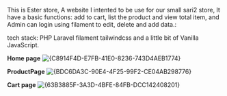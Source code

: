 This is Ester store, A website I intented to be use for our small sari2 store, It have a basic functions: add to cart, list the product and view total item, and Admin can login using filament to edit, delete and add data.:

tech stack:
PHP
Laravel
filament
tailwindcss
and a little bit of Vanilla JavaScript.

**Home page**
![{C8914F4D-E7FB-41E0-8236-743D4AEB1774}](https://github.com/user-attachments/assets/fcb40fcb-c41d-4160-9788-345dd54b50ff)

**ProductPage**
![{BDC6DA3C-90E4-4F25-99F2-CE04AB298776}](https://github.com/user-attachments/assets/aef5a0a5-3ebf-4702-87a6-6a312732978e)

**Cart page**
![{63B3885F-3A3D-4BFE-84FB-DCC142408201}](https://github.com/user-attachments/assets/fb50d315-92fb-4950-96ef-ca2312d66c5c)
